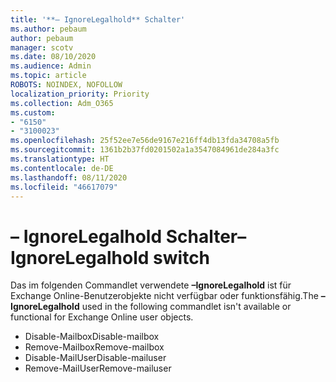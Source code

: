```yaml
---
title: '**– IgnoreLegalhold** Schalter'
ms.author: pebaum
author: pebaum
manager: scotv
ms.date: 08/10/2020
ms.audience: Admin
ms.topic: article
ROBOTS: NOINDEX, NOFOLLOW
localization_priority: Priority
ms.collection: Adm_O365
ms.custom:
- "6150"
- "3100023"
ms.openlocfilehash: 25f52ee7e56de9167e216ff4db13fda34708a5fb
ms.sourcegitcommit: 1361b2b37fd0201502a1a3547084961de284a3fc
ms.translationtype: HT
ms.contentlocale: de-DE
ms.lasthandoff: 08/11/2020
ms.locfileid: "46617079"
---
```

# <a name="ignorelegalhold-switch"></a><span data-ttu-id="60369-102">**– IgnoreLegalhold** Schalter</span><span class="sxs-lookup"><span data-stu-id="60369-102">**–IgnoreLegalhold** switch</span></span>

<span data-ttu-id="60369-103">Das im folgenden Commandlet verwendete **–IgnoreLegalhold** ist für Exchange Online-Benutzerobjekte nicht verfügbar oder funktionsfähig.</span><span class="sxs-lookup"><span data-stu-id="60369-103">The **–IgnoreLegalhold** used in the following commandlet isn't available or functional for Exchange Online user objects.</span></span>

- <span data-ttu-id="60369-104">Disable-Mailbox</span><span class="sxs-lookup"><span data-stu-id="60369-104">Disable-mailbox</span></span>
- <span data-ttu-id="60369-105">Remove-Mailbox</span><span class="sxs-lookup"><span data-stu-id="60369-105">Remove-mailbox</span></span>
- <span data-ttu-id="60369-106">Disable-MailUser</span><span class="sxs-lookup"><span data-stu-id="60369-106">Disable-mailuser</span></span>
- <span data-ttu-id="60369-107">Remove-MailUser</span><span class="sxs-lookup"><span data-stu-id="60369-107">Remove-mailuser</span></span>
